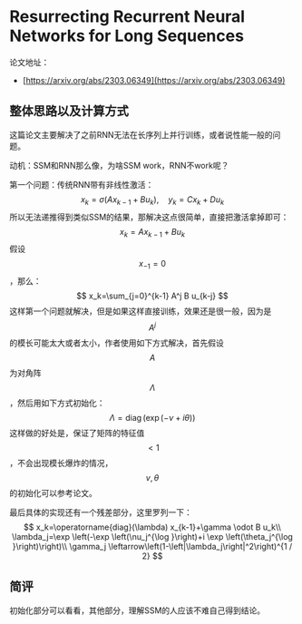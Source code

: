# Resurrecting Recurrent Neural Networks for Long Sequences

论文地址：

- [https://arxiv.org/abs/2303.06349](https://arxiv.org/abs/2303.06349)



## 整体思路以及计算方式

这篇论文主要解决了之前RNN无法在长序列上并行训练，或者说性能一般的问题。

动机：SSM和RNN那么像，为啥SSM work，RNN不work呢？

第一个问题：传统RNN带有非线性激活：
$$
x_k=\sigma\left(A x_{k-1}+B u_k\right), \quad y_k=C x_k+D u_k
$$
所以无法递推得到类似SSM的结果，那解决这点很简单，直接把激活拿掉即可：
$$
x_k=A x_{k-1}+B u_k
$$
假设$$x_{-1}=0$$，那么：
$$
x_k=\sum_{j=0}^{k-1} A^j B u_{k-j}
$$
这样第一个问题就解决，但是如果这样直接训练，效果还是很一般，因为是$$A^j$$的模长可能太大或者太小，作者使用如下方式解决，首先假设$$A$$为对角阵$$\Lambda$$，然后用如下方式初始化：
$$
\Lambda=\operatorname{diag}(\exp (-\nu+i \theta))
$$
这样做的好处是，保证了矩阵的特征值$$<1$$，不会出现模长爆炸的情况，$$v, \theta$$的初始化可以参考论文。

最后具体的实现还有一个残差部分，这里罗列一下：
$$
x_k=\operatorname{diag}(\lambda) x_{k-1}+\gamma \odot B u_k\\
\lambda_j=\exp \left(-\exp \left(\nu_j^{\log }\right)+i \exp \left(\theta_j^{\log }\right)\right)\\
\gamma_j \leftarrow\left(1-\left|\lambda_j\right|^2\right)^{1 / 2}
$$




## 简评

初始化部分可以看看，其他部分，理解SSM的人应该不难自己得到结论。
